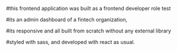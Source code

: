 #this frontend application was built as a frontend developer role test

#its an admin dashboard of a fintech organization,

#its responsive and all built from scratch without any external library

#styled with sass, and developed with react as usual.